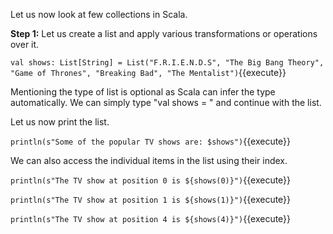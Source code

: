 Let us now look at few collections in Scala.

**Step 1:** Let us create a list and apply various transformations or operations over it.

`val shows: List[String] = List("F.R.I.E.N.D.S", "The Big Bang Theory", "Game of Thrones", "Breaking Bad", "The Mentalist")`{{execute}} 

Mentioning the type of list is optional as Scala can infer the type automatically. We can simply type "val shows = " and continue with the list.

Let us now print the list.

`println(s"Some of the popular TV shows are: $shows")`{{execute}} 

 

We can also access the individual items in the list using their index.

`println(s"The TV show at position 0 is ${shows(0)}")`{{execute}} 

`println(s"The TV show at position 1 is ${shows(1)}")`{{execute}} 

`println(s"The TV show at position 4 is ${shows(4)}")`{{execute}} 
 

